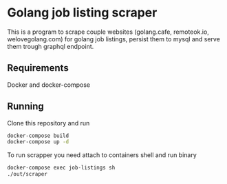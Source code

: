 # Golang job listing scraper
This is a program to scrape couple websites (golang.cafe, remoteok.io, welovegolang.com) for golang job listings, persist them to mysql and serve them trough graphql endpoint.

## Requirements
Docker and docker-compose

## Running
Clone this repository and run

```sh
docker-compose build
docker-compose up -d
```

To run scrapper you need attach to containers shell and run binary

```sh
docker-compose exec job-listings sh
./out/scraper
```
